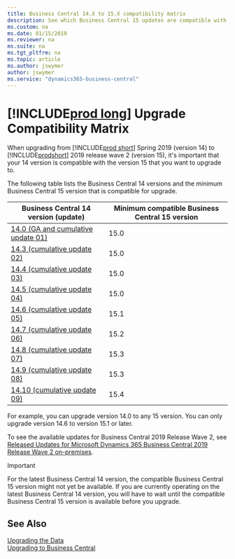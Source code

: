 ```yaml
---
title: Business Central 14.X to 15.X compatibility matrix
description: See which Business Central 15 updates are compatible with each Business Central 14 update as a compatibility matrix.
ms.custom: na
ms.date: 01/15/2019
ms.reviewer: na
ms.suite: na
ms.tgt_pltfrm: na
ms.topic: article
ms.author: jswymer
author: jswymer
ms.service: "dynamics365-business-central"
---
```


# [!INCLUDE[prod long](../developer/includes/prodlong.md)] Upgrade Compatibility Matrix

When upgrading from [!INCLUDE[prod short](../developer/includes/prodshort.md)] Spring 2019 (version 14) to [!INCLUDE[prodshort](../developer/includes/prodshort.md)] 2019 release wave 2 (version 15), it's important that your 14 version is compatible with the version 15 that you want to upgrade to.

The following table lists the Business Central 14 versions and the minimum Business Central 15 version that is compatible for upgrade.

|Business Central 14 version (update)|Minimum compatible Business Central 15 version|
|-----------------|------------------------------------|
|[14.0 (GA and cumulative update 01)](https://support.microsoft.com/help/4501146)|15.0|
|[14.3 (cumulative update 02)](https://support.microsoft.com/help/4514872)|15.0|
|[14.4 (cumulative update 03)](https://support.microsoft.com/help/4515445)|15.0|
|[14.5 (cumulative update 04)](https://support.microsoft.com/help/4518535)|15.0|
|[14.6 (cumulative update 05)](https://support.microsoft.com/help/4522949)|15.1|
|[14.7 (cumulative update 06)](https://support.microsoft.com/help/4528705)|15.2|
|[14.8 (cumulative update 07)](https://support.microsoft.com/help/4533396)|15.3|
|[14.9 (cumulative update 08)](https://support.microsoft.com/help/4536555)|15.3|
|[14.10 (cumulative update 09)](https://support.microsoft.com/help/4539529)|15.4|

For example, you can upgrade version 14.0 to any 15 version. You can only upgrade version 14.6 to version 15.1 or later.

To see the available updates for Business Central 2019 Release Wave 2, see [Released Updates for Microsoft Dynamics 365 Business Central 2019 Release Wave 2 on-premises](https://support.microsoft.com/help/4528706).
  
> [!IMPORTANT]
> For the latest Business Central 14 version, the compatible Business Central 15 version might not yet be available. If you are currently operating on the latest Business Central 14 version, you will have to wait until the compatible Business Central 15 version is available before you upgrade.

## See Also

[Upgrading the Data](Upgrading-the-Data.md)  
[Upgrading to Business Central](upgrading-to-business-central.md)  
